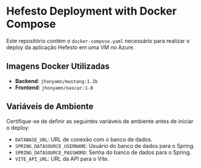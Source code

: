 # Hefesto Deployment with Docker Compose

Este repositório contém o `docker-compose.yaml` necessário para realizar o deploy da aplicação Hefesto em uma VM no Azure.

## Imagens Docker Utilizadas

- **Backend**: `jhonyamn/mustang:1.2b`
- **Frontend**: `jhonyamn/nascar:1.0`

## Variáveis de Ambiente

Certifique-se de definir as seguintes variáveis de ambiente antes de iniciar o deploy:

- `DATABASE_URL`: URL de conexão com o banco de dados.
- `SPRING_DATASOURCE_USERNAME`: Usuário do banco de dados para o Spring.
- `SPRING_DATASOURCE_PASSWORD`: Senha do banco de dados para o Spring.
- `VITE_API_URL`: URL da API para o Vite.
